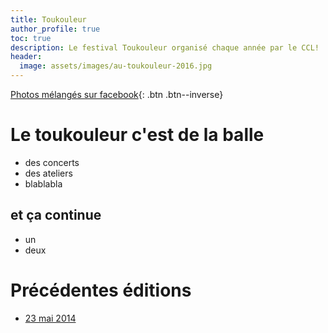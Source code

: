 ```yaml
---
title: Toukouleur
author_profile: true
toc: true
description: Le festival Toukouleur organisé chaque année par le CCL!
header:
  image: assets/images/au-toukouleur-2016.jpg
---
```


[Photos mélangés sur facebook][fb-photos-toukouleur]{: .btn .btn--inverse}

[fb-photos-toukouleur]: https://www.facebook.com/search/str/toukouleur/media-social?f=AbqysUj7-kKIm3UM_fvGKHZRg6NAZ_kRJGN4GTCYVhfluTB4a8PtctSoFUnEJ8dhbgy9rKzcODUTMTNqUZ2kD0nJ7-3plYB6nsCVgjjVRYjKuRyCy32iA-DyADizbrpsr64&epa=SEE_MORE

# Le toukouleur c'est de la balle
  - des concerts
  - des ateliers
  - blablabla

## et ça continue
  * un
  * deux

# Précédentes éditions

  - [23 mai 2014](/old/toukouleur2014)
